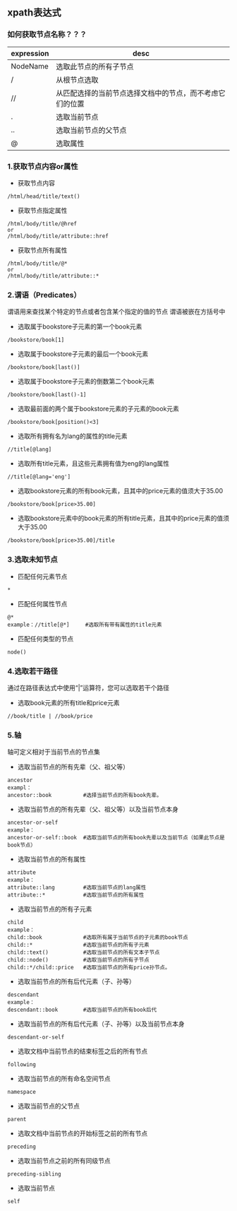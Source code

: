 
## xpath表达式

### 如何获取节点名称？？？

| expression    | desc														|
| ------------- | -----------------------------------------------			|
| NodeName      | 选取此节点的所有子节点									|
| /             | 从根节点选取												|
| //            | 从匹配选择的当前节点选择文档中的节点，而不考虑它们的位置	|
| .             | 选取当前节点												|
| ..            | 选取当前节点的父节点										|	
| @             | 选取属性													|

### 1.获取节点内容or属性

- 获取节点内容
```
/html/head/title/text()
```

- 获取节点指定属性
```
/html/body/title/@href
or
/html/body/title/attribute::href
```

- 获取节点所有属性
```
/html/body/title/@*
or
/html/body/title/attribute::*
```

### 2.谓语（Predicates）
谓语用来查找某个特定的节点或者包含某个指定的值的节点
谓语被嵌在方括号中

- 选取属于bookstore子元素的第一个book元素
```
/bookstore/book[1]
```

- 选取属于bookstore子元素的最后一个book元素
```
/bookstore/book[last()]	
```

- 选取属于bookstore子元素的倒数第二个book元素
```
/bookstore/book[last()-1]	
```

- 选取最前面的两个属于bookstore元素的子元素的book元素
```
/bookstore/book[position()<3]	
```

- 选取所有拥有名为lang的属性的title元素
```
//title[@lang]	
```

- 选取所有title元素，且这些元素拥有值为eng的lang属性
```
//title[@lang='eng']	
```

- 选取bookstore元素的所有book元素，且其中的price元素的值须大于35.00
```
/bookstore/book[price>35.00]	
```

- 选取bookstore元素中的book元素的所有title元素，且其中的price元素的值须大于35.00
```
/bookstore/book[price>35.00]/title	
```

### 3.选取未知节点

- 匹配任何元素节点
```
*
```
- 匹配任何属性节点
```
@*
example：//title[@*]     #选取所有带有属性的title元素
```

- 匹配任何类型的节点
```	
node()
```

### 4.选取若干路径
通过在路径表达式中使用“|”运算符，您可以选取若干个路径

- 选取book元素的所有title和price元素
```
//book/title | //book/price
```

### 5.轴
轴可定义相对于当前节点的节点集

- 选取当前节点的所有先辈（父、祖父等）
```
ancestor
exampl：
ancestor::book	        #选择当前节点的所有book先辈。
```

- 选取当前节点的所有先辈（父、祖父等）以及当前节点本身
```
ancestor-or-self
example：
ancestor-or-self::book  #选取当前节点的所有book先辈以及当前节点（如果此节点是book节点）
```

- 选取当前节点的所有属性
```
attribute
example：
attribute::lang	        #选取当前节点的lang属性
attribute::*	        #选取当前节点的所有属性
```

- 选取当前节点的所有子元素
```
child
example：
child::book	            #选取所有属于当前节点的子元素的book节点
child::*	            #选取当前节点的所有子元素
child::text()	        #选取当前节点的所有文本子节点
child::node()	        #选取当前节点的所有子节点
child::*/child::price	#选取当前节点的所有price孙节点。
```

- 选取当前节点的所有后代元素（子、孙等）
```
descendant
example：
descendant::book	    #选取当前节点的所有book后代
```

- 选取当前节点的所有后代元素（子、孙等）以及当前节点本身
```
descendant-or-self	
```

- 选取文档中当前节点的结束标签之后的所有节点
```
following
```

- 选取当前节点的所有命名空间节点
```
namespace	
```

- 选取当前节点的父节点
```
parent	
```

- 选取文档中当前节点的开始标签之前的所有节点
```
preceding	
```

- 选取当前节点之前的所有同级节点
```
preceding-sibling	
```

- 选取当前节点
```
self
```